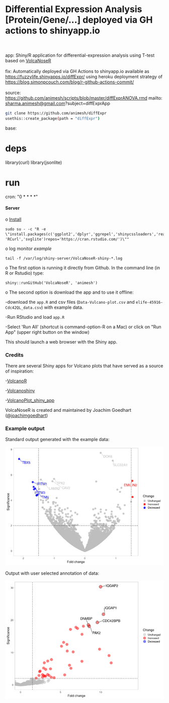 # Differential Expression Analysis [Protein/Gene/...] deployed via GH actions to shinyapp.io 
<br><br>
app: Shiny/R application for differential-expression analysis using T-test based on [VolcaNoseR](https://github.com/JoachimGoedhart/VolcaNoseR/)
<br><br>
fix: Automatically deployed via GH Actions to shinyapp.io available as https://fuzzylife.shinyapps.io/diffExpr/ using heroku deployment strategy of https://blog.simonpcouch.com/blog/r-github-actions-commit/ 
<br><br>
source: https://github.com/animesh/scripts/blob/master/diffExprANOVA.rmd 
mailto: sharma.animesh@gmail.com?subject=diffExprApp

```bash
git clone https://github.com/animesh/diffExpr
usethis::create_package(path = "diffExpr")
```
base: 

# deps
library(curl)
library(jsonlite)

# run
cron: "0 * * * *"

#### Server 
o [Install](https://rstudio.com/products/shiny/download-server/ubuntu/)
```
sudo su - -c "R -e \"install.packages(c('ggplot2','dplyr','ggrepel','shinycssloaders','readxl','DT', 'RCurl','svglite')repos='https://cran.rstudio.com/')\""
```
o log monitor *example*
```
tail -f /var/log/shiny-server/VolcaNoseR-shiny-*.log
```

o The first option is running it directly from Github. In the command line (in R or Rstudio) type:
```
shiny::runGitHub('VolcaNoseR', 'animesh')
```
o The second option is download the app and to use it offline:

-download the `app.R` and csv files (`Data-Vulcano-plot.csv` and `elife-45916-Cdc42QL_data.csv`) with example data.

-Run RStudio and load `app.R`

-Select 'Run All' (shortcut is command-option-R on a Mac) or click on "Run App" (upper right button on the window)

This should launch a web browser with the Shiny app.


### Credits

There are several Shiny apps for Volcano plots that have served as a source of inspiration:

-[VolcanoR](https://github.com/vovalive/volcanoR)

-[Volcanoshiny](https://github.com/hardingnj/volcanoshiny)

-[VolcanoPlot_shiny_app](https://github.com/stemicha/VolcanoPlot_shiny_app)


VolcaNoseR is created and maintained by Joachim Goedhart ([@joachimgoedhart](https://twitter.com/joachimgoedhart))

### Example output

Standard output generated with the example data:

![alt text](https://github.com/JoachimGoedhart/VolcaNoseR/blob/master/VolcaNoseR_example1.png "Output")

Output with user selected annotation of data:

![alt text](https://github.com/JoachimGoedhart/VolcaNoseR/blob/master/VolcaNoseR_example2.png "Output")

